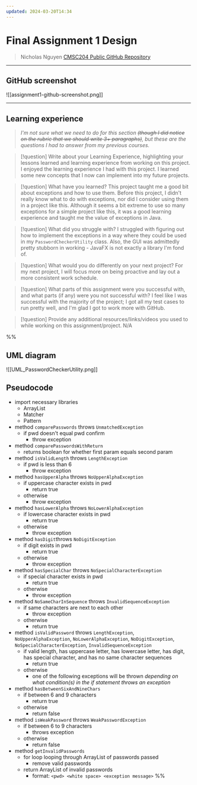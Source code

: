 ```yaml
---
updated: 2024-03-20T14:34
---
```

# Final Assignment 1 Design
> Nicholas Nguyen
> [CMSC204 Public GitHub Repository](https://github.com/nick-nugat/CMSC204)
___
## GitHub screenshot
![[assignment1-github-screenshot.png]]
___
## Learning experience
> *I'm not sure what we need to do for this section ~~(though I did notice on the rubric that we should write 3+ paragraphs)~~, but these are the questions I had to answer from my previous courses.*

> [!question] Write about your Learning Experience, highlighting your lessons learned and learning experience from working on this project.
> I enjoyed the learning experience I had with this project. I learned some new concepts that I now can implement into my future projects.


> [!question] What have you learned?
> This project taught me a good bit about exceptions and how to use them. Before this project, I didn't really know what to do with exceptions, nor did I consider using them in a project like this. Although it seems a bit extreme to use so many exceptions for a simple project like this, it was a good learning experience and taught me the value of exceptions in Java.


> [!question] What did you struggle with?
> I struggled with figuring out how to implement the exceptions in a way where they could be used in my `PasswordCheckerUtility` class. Also, the GUI was admittedly pretty stubborn in working - JavaFX is not exactly a library I'm fond of.


> [!question] What would you do differently on your next project?
> For my next project, I will focus more on being proactive and lay out a more consistent work schedule.


> [!question] What parts of this assignment were you successful with, and what parts (if any) were you not successful with?
> I feel like I was successful with the majority of the project; I got all my test cases to run pretty well, and I'm glad I got to work more with GitHub.


> [!question] Provide any additional resources/links/videos you used to while working on this assignment/project.
> N/A


%%
## UML diagram
![[UML_PasswordCheckerUtility.png]]

## Pseudocode
- import necessary libraries
	- ArrayList
	- Matcher
	- Pattern
- method `comparePasswords` throws `UnmatchedException`
	- if pwd doesn't equal pwd confirm
		- throw exception
- method `comparePasswordsWithReturn`
	- returns boolean for whether first param equals second param
- method `isValidLength` throws `LengthException`
	- if pwd is less than 6
		- throw exception
- method `hasUpperAlpha` throws `NoUpperAlphaException`
	- if uppercase character exists in pwd
		- return true
	- otherwise
		- throw exception
- method `hasLowerAlpha` throws `NoLowerAlphaException`
	- if lowercase character exists in pwd
		- return true
	- otherwise
		- throw exception
- method `hasDigit`throws `NoDigitException`
	- if digit exists in pwd
		- return true
	- otherwise
		- throw exception
- method `hasSpecialChar` throws `NoSpecialCharacterException`
	- if special character exists in pwd
		- return true
	- otherwise
		- throw exception
- method `NoSameCharInSequence` throws `InvalidSequenceException`
	- if same characters are next to each other
		- throw exception
	- otherwise
		- return true
- method `isValidPassword` throws `LengthException`, `NoUpperAlphaException`,  `NoLowerAlphaException`, `NoDigitException`, `NoSpecialCharacterException`, `InvalidSequenceException`
	- if valid length, has uppercase letter, has lowercase letter, has digit, has special character, and has no same character sequences
		- return true
	- otherwise
		- one of the following exceptions will be thrown *depending on what condition(s) in the if statement throws an exception*
- method `hasBetweenSixAndNineChars`
	- if between 6 and 9 characters
		- return true
	- otherwise
		- return false
- method `isWeakPassword` throws `WeakPasswordException`
	- if between 6 to 9 characters
		- throws exception
	- otherwise
		- return false
- method `getInvalidPasswords`
	- for loop looping through ArrayList of passwords passed
		- remove valid passwords
	- return ArrayList of invalid passwords
		- format: `<pwd> <white space> <exception message>`
%%